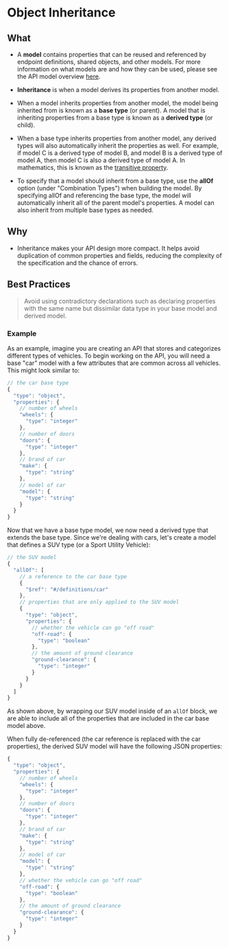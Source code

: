 # Object Inheritance

## What

* A **model** contains properties that can be reused and referenced by endpoint
  definitions, shared objects, and other models. For more information on what
  models are and how they can be used, please see the API model overview
  [here](/modeling/modeling-with-openapi/api-models).

* **Inheritance** is when a model derives its properties from another model.

* When a model inherits properties from another model, the model being inherited from is
  known as a **base type** (or parent). A model that is inheriting
  properties from a base type is known as a **derived type** (or child).

* When a base type inherits properties from another model, any derived types
  will also automatically inherit the properties as well. For example, if model
  C is a derived type of model B, and model B is a derived type of model A, then
  model C is also a derived type of model A. In mathematics, this is known as
  the [transitive property](https://en.wikipedia.org/wiki/Transitive_relation).

* To specify that a model should inherit from a base type, use the **allOf**
  option (under "Combination Types") when building the model. By specifying
  allOf and referencing the base type, the model will automatically inherit all
  of the parent model's properties. A model can also inherit from multiple base
  types as needed.

## Why

* Inheritance makes your API design more compact. It helps avoid duplication of
  common properties and fields, reducing the complexity of the specification and the chance of errors.

## Best Practices

> Avoid using contradictory declarations such as declaring properties with the
> same name but dissimilar data type in your base model and derived model.

### Example

As an example, imagine you are creating an API that stores and categorizes
different types of vehicles. To begin working on the API, you will need a base
"car" model with a few attributes that are common across all vehicles. This
might look similar to:

```javascript
// the car base type
{
  "type": "object",
  "properties": {
    // number of wheels
    "wheels": {
      "type": "integer"
    },
    // number of doors
    "doors": {
      "type": "integer"
    },
    // brand of car
    "make": {
      "type": "string"
    },
    // model of car
    "model": {
      "type": "string"
    }
  }
}
```

<!--FIXME Insert image of creating model from UI -->

Now that we have a base type model, we now need a derived type that extends the
base type. Since we're dealing with cars, let's create a model that defines a
SUV type (or a Sport Utility Vehicle):

```javascript
// the SUV model
{
  "allOf": [
    // a reference to the car base type
    {
      "$ref": "#/definitions/car"
    },
    // properties that are only applied to the SUV model
    {
      "type": "object",
      "properties": {
        // whether the vehicle can go "off road"
        "off-road": {
          "type": "boolean"
        },
        // the amount of ground clearance
        "ground-clearance": {
          "type": "integer"
        }
      }
    }
  ]
}
```

<!--FIXME Insert image of creating derived model in UI -->

As shown above, by wrapping our SUV model inside of an `allOf` block, we are
able to include all of the properties that are included in the car base model
above.

When fully de-referenced (the car reference is replaced with the car
properties), the derived SUV model will have the following JSON properties:

```javascript
{
  "type": "object",
  "properties": {
    // number of wheels
    "wheels": {
      "type": "integer"
    },
    // number of doors
    "doors": {
      "type": "integer"
    },
    // brand of car
    "make": {
      "type": "string"
    },
    // model of car
    "model": {
      "type": "string"
    },
    // whether the vehicle can go "off road"
    "off-road": {
      "type": "boolean"
    },
    // the amount of ground clearance
    "ground-clearance": {
      "type": "integer"
    }
  }
}
```
